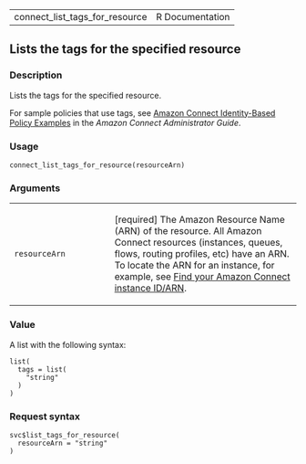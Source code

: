 <table style="width: 100%;">
<tbody>
<tr class="odd">
<td>connect_list_tags_for_resource</td>
<td style="text-align: right;">R Documentation</td>
</tr>
</tbody>
</table>

## Lists the tags for the specified resource

### Description

Lists the tags for the specified resource.

For sample policies that use tags, see [Amazon Connect Identity-Based
Policy
Examples](https://docs.aws.amazon.com/connect/latest/adminguide/security_iam_id-based-policy-examples.html)
in the *Amazon Connect Administrator Guide*.

### Usage

    connect_list_tags_for_resource(resourceArn)

### Arguments

<table>
<colgroup>
<col style="width: 35%" />
<col style="width: 65%" />
</colgroup>
<tbody>
<tr class="odd">
<td><code
id="connect_list_tags_for_resource_:_resourceArn">resourceArn</code></td>
<td><p>[required] The Amazon Resource Name (ARN) of the resource. All
Amazon Connect resources (instances, queues, flows, routing profiles,
etc) have an ARN. To locate the ARN for an instance, for example, see <a
href="https://docs.aws.amazon.com/connect/latest/adminguide/find-instance-arn.html">Find
your Amazon Connect instance ID/ARN</a>.</p></td>
</tr>
</tbody>
</table>

### Value

A list with the following syntax:

    list(
      tags = list(
        "string"
      )
    )

### Request syntax

    svc$list_tags_for_resource(
      resourceArn = "string"
    )
